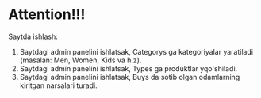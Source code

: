 # Attention!!!

Saytda ishlash:

1. Saytdagi admin panelini ishlatsak, Categorys ga kategoriyalar yaratiladi (masalan: Men, Women, Kids va h.z).
2. Saytdagi admin panelini ishlatsak, Types ga produktlar yqo'shiladi.
3. Saytdagi admin panelini ishlatsak, Buys da sotib olgan odamlarning kiritgan narsalari turadi.